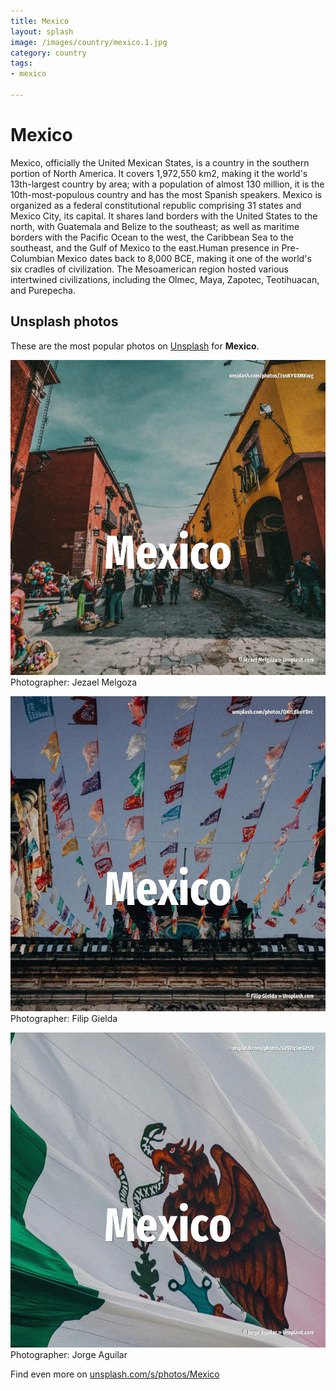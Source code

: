 ```yaml
---
title: Mexico
layout: splash
image: /images/country/mexico.1.jpg
category: country
tags:
- mexico

---
```

# Mexico

Mexico, officially the United Mexican States, is a country in the southern portion of North America. It covers 1,972,550 km2, making it the world's 13th-largest country by area; with a population of  almost 130 million, it is the 10th-most-populous country and has the most Spanish speakers. Mexico is organized as a federal constitutional republic comprising 31 states and Mexico City, its  capital. It shares land borders with the United States to the north, with Guatemala and Belize to the  southeast; as well as maritime borders with the Pacific Ocean to the west, the Caribbean Sea to the  southeast, and the Gulf of Mexico to the east.Human presence in Pre-Columbian Mexico dates back to  8,000 BCE, making it one of the world's six cradles of civilization. The Mesoamerican region hosted various intertwined civilizations, including the Olmec, Maya,  Zapotec, Teotihuacan, and Purepecha. 

 
## Unsplash photos
These are the most popular photos on [Unsplash](https://unsplash.com) for **Mexico**.
 
![Mexico](/images/country/mexico.1.jpg)
Photographer:  Jezael Melgoza
 
![Mexico](/images/country/mexico.2.jpg)
Photographer:  Filip Gielda
 
![Mexico](/images/country/mexico.3.jpg)
Photographer:  Jorge Aguilar
 
Find even more on [unsplash.com/s/photos/Mexico](https://unsplash.com/s/photos/Mexico)
 
